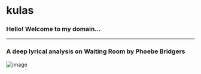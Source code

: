 # kulas
### Hello! Welcome to my domain...
---
### A deep lyrical analysis on Waiting Room by Phoebe Bridgers

![image](https://user-images.githubusercontent.com/118235613/202337619-8bce2cdd-cdb5-4c2e-92ef-13fed23fab70.png)
